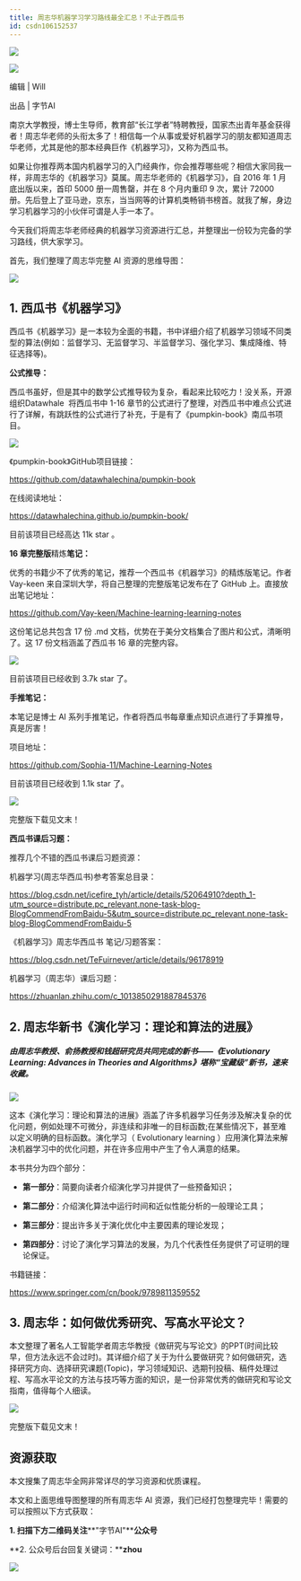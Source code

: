 ```yaml
---
title: 周志华机器学习学习路线最全汇总！不止于西瓜书
id: csdn106152537
---
```


![](../img/17f0f79d609bcc1e592475324ac52499.png)

![](../img/9064fac9002b51daeafb18984cd85453.png)

编辑 | Will

出品 | 字节AI

南京大学教授，博士生导师，教育部“长江学者”特聘教授，国家杰出青年基金获得者！周志华老师的头衔太多了！相信每一个从事或爱好机器学习的朋友都知道周志华老师，尤其是他的那本经典巨作《机器学习》，又称为西瓜书。

如果让你推荐两本国内机器学习的入门经典作，你会推荐哪些呢？相信大家同我一样，非周志华的《机器学习》莫属。周志华老师的《机器学习》，自 2016 年 1 月底出版以来，首印 5000 册一周售罄，并在 8 个月内重印 9 次，累计 72000 册。先后登上了亚马逊，京东，当当网等的计算机类畅销书榜首。就我了解，身边学习机器学习的小伙伴可谓是人手一本了。

今天我们将周志华老师经典的机器学习资源进行汇总，并整理出一份较为完备的学习路线，供大家学习。

首先，我们整理了周志华完整 AI 资源的思维导图：

![](../img/86b407bc5106a5975f48933878d3f219.png)

## **1\. 西瓜书《机器学习》**

西瓜书《机器学习》是一本较为全面的书籍，书中详细介绍了机器学习领域不同类型的算法(例如：监督学习、无监督学习、半监督学习、强化学习、集成降维、特征选择等)。

**公式推导：**

西瓜书虽好，但是其中的数学公式推导较为复杂，看起来比较吃力！没关系，开源组织Datawhale  将西瓜书中 1-16 章节的公式进行了整理，对西瓜书中难点公式进行了详解，有跳跃性的公式进行了补充，于是有了《pumpkin-book》南瓜书项目。

![](../img/ac803b028959c7c7cba029a478548e59.png)

《pumpkin-book》GitHub项目链接：

https://github.com/datawhalechina/pumpkin-book

在线阅读地址：

https://datawhalechina.github.io/pumpkin-book/

目前该项目已经高达 11k star 。

**16 章完整版**精炼**笔记：**

优秀的书籍少不了优秀的笔记，推荐一个西瓜书《机器学习》的精炼版笔记。作者 Vay-keen 来自深圳大学，将自己整理的完整版笔记发布在了 GitHub 上。直接放出笔记地址：

https://github.com/Vay-keen/Machine-learning-learning-notes

这份笔记总共包含 17 份 .md 文档，优势在于美分文档集合了图片和公式，清晰明了。这 17 份文档涵盖了西瓜书 16 章的完整内容。

![](../img/29a6b52cceed67419eeed9a22355f84c.png)

目前该项目已经收到 3.7k star 了。

**手推笔记：**

本笔记是博士 AI 系列手推笔记，作者将西瓜书每章重点知识点进行了手算推导，真是厉害！

项目地址：

https://github.com/Sophia-11/Machine-Learning-Notes

目前该项目已经收到 1.1k star 了。

![](../img/e7792e2e377058d2682bdc27592f0392.png)

完整版下载见文末！

**西瓜书课后习题：**

推荐几个不错的西瓜书课后习题资源：

机器学习(周志华西瓜书)参考答案总目录：

https://blog.csdn.net/icefire_tyh/article/details/52064910?depth_1-utm_source=distribute.pc_relevant.none-task-blog-BlogCommendFromBaidu-5&utm_source=distribute.pc_relevant.none-task-blog-BlogCommendFromBaidu-5

《机器学习》周志华西瓜书 笔记/习题答案：

https://blog.csdn.net/TeFuirnever/article/details/96178919

机器学习（周志华）课后习题：

https://zhuanlan.zhihu.com/c_1013850291887845376

## **2\. 周志华新书《演化学习：理论和算法的进展》**

##### 由周志华教授、俞扬教授和钱超研究员共同完成的新书——《Evolutionary Learning: Advances in Theories and Algorithms》堪称“宝藏级”新书，速来收藏。

![](../img/647c7441464d2a2babb708277a6a647b.png)

这本《演化学习：理论和算法的进展》涵盖了许多机器学习任务涉及解决复杂的优化问题，例如处理不可微分，非连续和非唯一的目标函数;在某些情况下，甚至难以定义明确的目标函数。演化学习（ Evolutionary learning ）应用演化算法来解决机器学习中的优化问题，并在许多应用中产生了令人满意的结果。

本书共分为四个部分：

*   **第一部分**：简要向读者介绍演化学习并提供了一些预备知识；

*   **第二部分**：介绍演化算法中运行时间和近似性能分析的一般理论工具；

*   **第三部分**：提出许多关于演化优化中主要因素的理论发现；

*   **第四部分**：讨论了演化学习算法的发展，为几个代表性任务提供了可证明的理论保证。

书籍链接：

https://www.springer.com/cn/book/9789811359552

## **3\. 周志华：如何做优秀研究、写高水平论文？**

本文整理了著名人工智能学者周志华教授《做研究与写论文》的PPT(时间比较早，但方法永远不会过时)。其详细介绍了关于为什么要做研究？如何做研究，选择研究方向、选择研究课题(Topic)，学习领域知识、选期刊投稿、稿件处理过程、写高水平论文的方法与技巧等方面的知识，是一份非常优秀的做研究和写论文指南，值得每个人细读。

![](../img/b8f507caeb1c8328f74753286841a426.png)

完整版下载见文末！

## 资源获取

本文搜集了周志华全网非常详尽的学习资源和优质课程。

本文和上面思维导图整理的所有周志华 AI 资源，我们已经打包整理完毕！需要的可以按照以下方式获取：

**1\. 扫描下方二维码关注****"字节AI"****公众号**

**2\. 公众号后台回复关键词：****zhou**

![](../img/df4b21a5ee8f42b9ef3a4bf953f57d84.png)